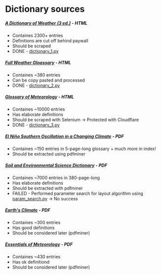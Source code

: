# Dictionary sources

##### [A Dictionary of Weather (3 ed.)](https://www.oxfordreference.com/display/10.1093/acref/9780191988356.001.0001/acref-9780191988356) - HTML
- Containes 2300+ entries
- Definitions are cut off behind paywall
- Should be scraped
- DONE - [dictionary_1.py](https://github.com/P0L3/PDFscience/blob/master/PDFscience/dictionary_1.py)

##### [Full Weather Gloassary](https://www.weather.gov/otx/Full_Weather_Glossary) - HTML
- Containes ~380 entries
- Can be copy pasted and processed
- DONE - [dictionary_2.py](https://github.com/P0L3/PDFscience/blob/master/PDFscience/dictionary_2.py)

##### [Glossary of Meteorology](https://glossary.ametsoc.org/wiki/Category:Terms) - HTML
- Containes ~10000 entries
- Has elaborate definitions
- Should be scraped with Selenium -> Protected with Cloudflare
- DONE - [dictionary_3.py](https://github.com/P0L3/PDFscience/blob/master/PDFscience/dictionary_3.py)

##### [El Niño Southern Oscillation in a Changing Climate](https://agupubs.onlinelibrary.wiley.com/doi/book/10.1002/9781119548164) - PDF
- Containes ~150 entries in 5-page-long glossary + much more in index!
- Should be extracted using pdfminer

##### [Soil and Environmental Science Dictionary](https://www.routledge.com/Soil-and-Environmental-Science-Dictionary/Gregorich-Turchenek-Carter-Angers/p/book/9780367397241) - PDF
- Containes ~7000 entries in 380-page-long 
- Has elaborate definitions
- Should be extracted with pdfminer
- FAILED - Performed parameter search for layout algorithm using [param_search.py](https://github.com/P0L3/PDFscience/blob/master/PDFscience/param_search.py) -> No success

##### [Earth's Climate](https://www.macmillanlearning.com/college/us/product/Earths-Climate/p/1429255250) - PDF
- Containes ~300 entries
- Has good definitions
- Should be considered later (pdfminer)

##### [Essentials of Meteorology](https://ggweather.com/met10/Glossary.pdf) - PDF
- Containes ~430 entries
- Has ok definitiond 
- Should be considered later (pdfminer)
